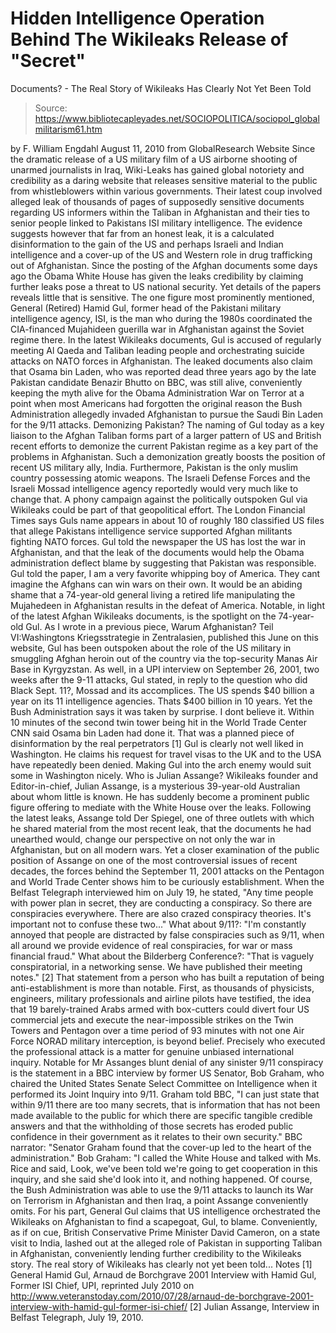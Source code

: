 # Hidden Intelligence Operation Behind The Wikileaks Release of "Secret" 
Documents? - The Real Story of Wikileaks Has Clearly Not Yet Been Told

> Source: https://www.bibliotecapleyades.net/SOCIOPOLITICA/sociopol_globalmilitarism61.htm

by F. William Engdahl
August 11, 2010
from
GlobalResearch Website
Since the dramatic release of a US military film of a US airborne shooting
of unarmed journalists in Iraq, Wiki-Leaks has gained global notoriety and
credibility as a daring website that releases sensitive material to the
public from whistleblowers within various governments.
Their latest coup
involved
alleged leak of thousands of pages of supposedly sensitive
documents regarding US informers within the Taliban in Afghanistan and their
ties to senior people linked to Pakistans ISI military intelligence.
The
evidence suggests however that far from an honest leak, it is a calculated
disinformation to the gain of the US and perhaps Israeli and Indian
intelligence and a cover-up of the US and Western role in drug trafficking
out of Afghanistan.
Since the posting of the Afghan documents some days ago
the Obama White
House has given the leaks credibility by claiming further leaks pose a
threat to US national security. Yet details of the papers reveals little
that is sensitive. The one figure most prominently mentioned, General
(Retired) Hamid Gul, former head of the Pakistani military intelligence
agency, ISI, is the man who during the 1980s coordinated the CIA-financed
Mujahideen guerilla war in Afghanistan against the Soviet regime there.
In
the latest Wikileaks documents, Gul is accused of regularly meeting Al Qaeda
and Taliban leading people and orchestrating suicide attacks on NATO forces
in Afghanistan.
The leaked documents also claim that
Osama bin Laden, who was reported dead
three years ago by the late Pakistan candidate Benazir Bhutto on BBC, was
still alive, conveniently keeping the myth alive for the Obama
Administration
War on Terror at a point when most Americans had forgotten
the original reason the
Bush Administration allegedly invaded Afghanistan to
pursue the Saudi Bin Laden for the 9/11 attacks.
Demonizing Pakistan?
The naming of Gul today as a key liaison to the Afghan Taliban forms part
of a larger pattern of US and British recent efforts to demonize the current
Pakistan regime as a key part of the problems in Afghanistan.
Such a demonization greatly boosts the position of recent US military ally, India.
Furthermore, Pakistan is the only muslim country possessing atomic weapons.
The Israeli Defense Forces and the Israeli Mossad intelligence agency
reportedly would very much like to change that.
A phony campaign against
the politically outspoken Gul via Wikileaks could be part of that
geopolitical effort.
The London Financial Times says Guls name appears in about 10 of roughly
180 classified US files that allege Pakistans intelligence service
supported Afghan militants fighting NATO forces. Gul told the newspaper the
US has lost the war in Afghanistan, and that the leak of the documents would
help the Obama administration deflect blame by suggesting that Pakistan was
responsible.
Gul told the paper,
I am a very favorite whipping boy of
America. They cant imagine the Afghans can win wars on their own. It would
be an abiding shame that a 74-year-old general living a retired life
manipulating the Mujahedeen in Afghanistan results in the defeat of
America.
Notable, in light of the latest Afghan Wikileaks documents, is the spotlight
on the 74-year-old Gul.
As I wrote in a previous piece, Warum Afghanistan?
Teil VI:Washingtons Kriegsstrategie in Zentralasien, published this June on
this website, Gul has been outspoken about the role of the US military in
smuggling Afghan heroin out of the country via the top-security Manas Air
Base in Kyrgyzstan.
As well, in a UPI interview on September 26, 2001, two weeks after the 9-11
attacks, Gul stated, in reply to the question who did Black Sept. 11?,
Mossad and its accomplices. The US spends $40 billion a year on its 11
intelligence agencies. Thats $400 billion in 10 years. Yet the Bush
Administration says it was taken by surprise. I dont believe it.
Within 10
minutes of the second twin tower being hit in the World Trade Center CNN
said Osama bin Laden had done it. That was a planned piece of disinformation
by the real perpetrators
[1]
Gul is clearly not well liked in Washington.
He claims his request for travel visas to the UK and to the USA have
repeatedly been denied.
Making Gul into the arch enemy would suit some in
Washington nicely.
Who is Julian Assange?
Wikileaks founder and Editor-in-chief,
Julian Assange, is a mysterious
39-year-old Australian about whom little is known. He has suddenly become a
prominent public figure offering to mediate with the White House over the
leaks.
Following the latest leaks, Assange told Der Spiegel, one of three
outlets with which he shared material from the most recent leak, that the
documents he had unearthed would,
change our perspective on not only the war
in Afghanistan, but on all modern wars.
Yet a closer examination of the public position of Assange on one of the
most controversial issues of recent decades, the forces behind the
September
11, 2001 attacks on the Pentagon and World Trade Center shows him to be
curiously establishment.
When the Belfast Telegraph interviewed him on July
19, he stated,
"Any time people with power plan in secret, they are conducting a
conspiracy. So there are conspiracies everywhere. There are also crazed
conspiracy theories. It's important not to confuse these two..."
What about
9/11?: "I'm constantly annoyed that people are distracted by false
conspiracies such as 9/11, when all around we provide evidence of real
conspiracies, for war or mass financial fraud."
What about the
Bilderberg
Conference?: "That is vaguely conspiratorial, in a networking sense. We have
published their meeting notes." [2]
That statement from a person who has built a reputation of being
anti-establishment is more than notable.
First, as thousands of physicists,
engineers, military professionals and airline pilots have testified, the
idea that 19 barely-trained Arabs armed with box-cutters could divert four
US commercial jets and execute the near-impossible strikes on the Twin
Towers and Pentagon over a time period of 93 minutes with not one Air Force NORAD military interception, is beyond belief.
Precisely who executed the
professional attack is a matter for genuine unbiased international inquiry.
Notable for Mr Assanges blunt denial of any sinister 9/11 conspiracy is the
statement in a BBC interview by former US Senator, Bob Graham, who chaired
the United States Senate Select Committee on Intelligence when it performed
its Joint Inquiry into 9/11.
Graham told BBC,
"I can just state that within
9/11 there are too many secrets, that is information that has not been made
available to the public for which there are specific tangible credible
answers and that the withholding of those secrets has eroded public
confidence in their government as it relates to their own security."
BBC
narrator: "Senator Graham found that the cover-up led to the heart of the
administration."
Bob Graham: "I called the White House and talked with Ms.
Rice and said, Look, we've been told we're going to get cooperation in this
inquiry, and she said she'd look into it, and nothing happened.
Of course, the Bush Administration was able to use the 9/11 attacks to
launch its War on Terrorism in Afghanistan and then Iraq, a point Assange
conveniently omits.
For his part, General Gul claims that US intelligence orchestrated the
Wikileaks on Afghanistan to find a scapegoat, Gul, to blame.
Conveniently,
as if on cue, British Conservative Prime Minister David Cameron, on a state
visit to India, lashed out at the alleged role of Pakistan in supporting
Taliban in Afghanistan, conveniently lending further credibility to the Wikileaks story.
The real story of Wikileaks has clearly not yet been told...
Notes
[1] General Hamid Gul, Arnaud de Borchgrave 2001 Interview with Hamid Gul,
Former ISI Chief, UPI, reprinted July 2010 on http://www.veteranstoday.com/2010/07/28/arnaud-de-borchgrave-2001-interview-with-hamid-gul-former-isi-chief/
[2] Julian Assange, Interview in Belfast Telegraph, July 19, 2010.
